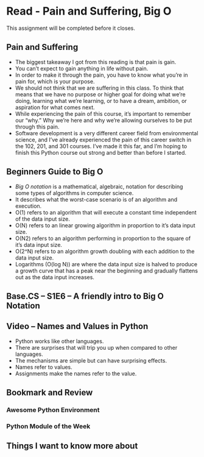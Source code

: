 # Read - Pain and Suffering, Big O

This assignment will be completed before it closes.

## Pain and Suffering

- The biggest takeaway I got from this reading is that pain is gain.  
- You can’t expect to gain anything in life without pain.  
- In order to make it through the pain, you have to know what you’re in pain for, which is your purpose.  
- We should not think that we are suffering in this class. To think that means that we have no purpose or higher goal for doing what we’re doing, learning what we’re learning, or to have a dream, ambition, or aspiration for what comes next.  
- While experiencing the pain of this course, it’s important to remember our “why.” Why we’re here and why we’re allowing ourselves to be put through this pain.  
- Software development is a very different career field from environmental science, and I’ve already experienced the pain of this career switch in the 102, 201, and 301 courses. I’ve made it this far, and I’m hoping to finish this Python course out strong and better than before I started.  

## Beginners Guide to Big O

- _Big O notation_ is a mathematical, algebraic, notation for describing some types of algorithms in computer science.  
- It describes what the worst-case scenario is of an algorithm and execution.  
- O(1) refers to an algorithm that will execute a constant time independent of the data input size.  
- O(N) refers to an linear growing algorithm in proportion to it’s data input size.  
- O(N2) refers to an algorithm performing in proportion to the square of it’s data input size.  
- O(2^N) refers to an algorithm growth doubling with each addition to the data input size.  
- Logarithms (O(log N)) are where the data input size is halved to produce a growth curve that has a peak near the beginning and gradually flattens out as the data input increases.  

## Base.CS – S1E6 – A friendly intro to Big O Notation

## Video – Names and Values in Python

- Python works like other languages.  
- There are surprises that will trip you up when compared to other languages.  
- The mechanisms are simple but can have surprising effects.  
- Names refer to values.  
- Assignments make the names refer to the value.  

## Bookmark and Review

### Awesome Python Environment

### Python Module of the Week

## Things I want to know more about
